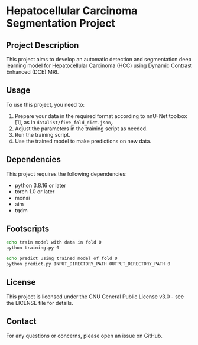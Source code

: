 # Hepatocellular Carcinoma Segmentation Project

## Project Description

This project aims to develop an automatic detection and segmentation deep learning model for Hepatocellular Carcinoma (HCC) using Dynamic Contrast Enhanced (DCE) MRI.

## Usage

To use this project, you need to:

1. Prepare your data in the required format according to nnU-Net toolbox [1], as in `datalist/five_fold_dict.json`,.
2. Adjust the parameters in the training script as needed.
3. Run the training script.
4. Use the trained model to make predictions on new data.

## Dependencies

This project requires the following dependencies:

- python 3.8.16 or later
- torch 1.0 or later
- monai
- aim
- tqdm

## Footscripts

```bash
echo train model with data in fold 0
python training.py 0
```

```bash
echo predict using trained model of fold 0
python predict.py INPUT_DIRECTORY_PATH OUTPUT_DIRECTORY_PATH 0
```

## License

This project is licensed under the GNU General Public License v3.0 - see the LICENSE file for details.

## Contact

For any questions or concerns, please open an issue on GitHub.